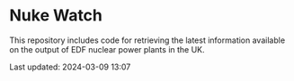 # Nuke Watch

This repository includes code for retrieving the latest information available on the output of EDF nuclear power plants in the UK.

Last updated: 2024-03-09 13:07